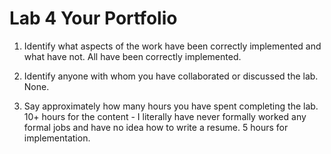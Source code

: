 # Lab 4 Your Portfolio

1. Identify what aspects of the work have been correctly implemented and what have not.
   All have been correctly implemented.

2. Identify anyone with whom you have collaborated or discussed the lab.
   None.

3. Say approximately how many hours you have spent completing the lab.
   10+ hours for the content - I literally have never formally worked any formal jobs and have no idea how to write a resume. 
   5 hours for implementation.
